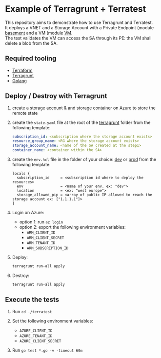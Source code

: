 # Example of Terragrunt + Terratest

This repository aims to demonstrate how to use Terragrunt and Terratest.  
It deploys a VNET and a Storage Account with a Private Endpoint (module [basement](./terraform/basement/) and a VM (module [VM](./terraform/vm/).  
The test validates the VM can access the SA through its PE: the VM shall delete a blob from the SA.

## Required tooling

- [Terraform](https://github.com/hashicorp/terraform)
- [Terragrunt](https://github.com/gruntwork-io/terragrunt)
- [Golang](https://go.dev/doc/install)

## Deploy / Destroy with Terragrunt

1. create a storage account & and storage container on Azure to store the remote state
1. create the `state.yaml` file at the root of the [terragrunt](./terragrunt) folder from the following template:

    ```yaml
    subscription_id: <subscription where the storage account exists>
    resource_group_name: <RG where the storage account exists>
    storage_account_name: <name of the SA created at the step1>
    container_name: <container within the SA>
    ```

1. create the `env.hcl` file in the folder of your choice: [dev](./terragrunt/dev) or [prod](./terragrunt/dev) from the following template:

    ```hcl
    locals {
      subscription_id     = <subscription id where to deploy the resources>
      env                 = <name of your env. ex: "dev">
      location            = <ex: "west europe">
      storage_allowed_pip = <array of public IP allowed to reach the storage account ex: ["1.1.1.1"]>
    }
    ```

1. Login on Azure:

    - option 1: run `az login`
    - option 2: export the following environment variables:
      - `ARM_CLIENT_ID`
      - `ARM_CLIENT_SECRET`
      - `ARM_TENANT_ID`
      - `ARM_SUBSCRIPTION_ID`

1. Deploy:

    ```bash
    terragrunt run-all apply
    ```

1. Destroy:

    ```bash
    terragrunt run-all apply
    ```

## Execute the tests

1. Run `cd ./terratest`
1. Set the following environment variables:

    - `AZURE_CLIENT_ID`
    - `AZURE_TENANT_ID`
    - `AZURE_CLIENT_SECRET`

1. Run `go test *.go -v -timeout 60m`
